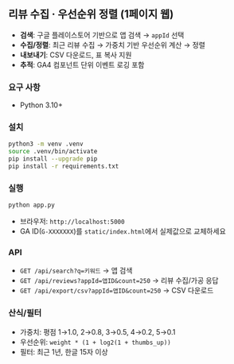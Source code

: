 ## 리뷰 수집 · 우선순위 정렬 (1페이지 웹)

- **검색**: 구글 플레이스토어 기반으로 앱 검색 → `appId` 선택
- **수집/정렬**: 최근 리뷰 수집 → 가중치 기반 우선순위 계산 → 정렬
- **내보내기**: CSV 다운로드, 표 복사 지원
- **추적**: GA4 컴포넌트 단위 이벤트 로깅 포함

### 요구 사항
- Python 3.10+

### 설치
```bash
python3 -m venv .venv
source .venv/bin/activate
pip install --upgrade pip
pip install -r requirements.txt
```

### 실행
```bash
python app.py
```
- 브라우저: `http://localhost:5000`
- GA ID(`G-XXXXXXX`)를 `static/index.html`에서 실제값으로 교체하세요

### API
- `GET /api/search?q=키워드` → 앱 검색
- `GET /api/reviews?appId=앱ID&count=250` → 리뷰 수집/가공 응답
- `GET /api/export/csv?appId=앱ID&count=250` → CSV 다운로드

### 산식/필터
- 가중치: 평점 1→1.0, 2→0.8, 3→0.5, 4→0.2, 5→0.1
- 우선순위: `weight * (1 + log2(1 + thumbs_up))`
- 필터: 최근 1년, 한글 15자 이상
